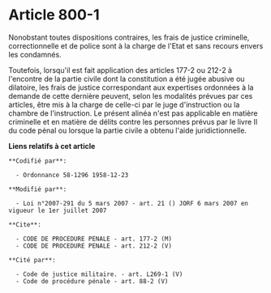# Article 800-1

Nonobstant toutes dispositions contraires, les frais de justice criminelle, correctionnelle et de police sont à la charge de
l'Etat et sans recours envers les condamnés.

Toutefois, lorsqu'il est fait application des articles 177-2 ou 212-2 à l'encontre de la partie civile dont la constitution a
été jugée abusive ou dilatoire, les frais de justice correspondant aux expertises ordonnées à la demande de cette dernière
peuvent, selon les modalités prévues par ces articles, être mis à la charge de celle-ci par le juge d'instruction ou la
chambre de l'instruction. Le présent alinéa n'est pas applicable en matière criminelle et en matière de délits contre les
personnes prévus par le livre II du code pénal ou lorsque la partie civile a obtenu l'aide juridictionnelle.

**Liens relatifs à cet article**

	**Codifié par**:

	  - Ordonnance 58-1296 1958-12-23

	**Modifié par**:

	  - Loi n°2007-291 du 5 mars 2007 - art. 21 () JORF 6 mars 2007 en vigueur le 1er juillet 2007

	**Cite**:

	  - CODE DE PROCEDURE PENALE - art. 177-2 (M)
	  - CODE DE PROCEDURE PENALE - art. 212-2 (V)

	**Cité par**:

	  - Code de justice militaire. - art. L269-1 (V)
	  - Code de procédure pénale - art. 88-2 (V)
